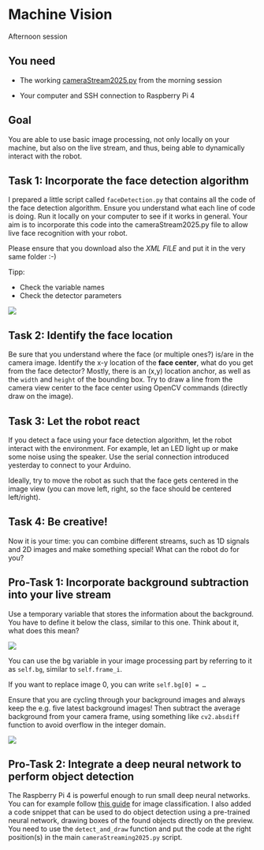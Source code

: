 Machine Vision
==============

Afternoon session

You need
--------

-   The working [cameraStream2025.py](https://github.com/NoBlackBoxes/LastBlackBox/blob/master/course/versions/enb/09_cameras/_resources/cameraStream2025.py) from the morning session

-   Your computer and SSH connection to Raspberry Pi 4

Goal
----

You are able to use basic image processing, not only locally on your
machine, but also on the live stream, and thus, being able to
dynamically interact with the robot.


Task 1: Incorporate the face detection algorithm
------------------------------------------------

I prepared a little script called `faceDetection.py` that contains all
the code of the face detection algorithm. Ensure you understand what
each line of code is doing. Run it locally on your computer to see if it
works in general. Your aim is to incorporate this code into the
cameraStream2025.py file to allow live face recognition with your robot.

Please ensure that you download also the *XML FILE* and put it in the very same folder :-)

Tipp: 
- Check the variable names
- Check the detector parameters

![](./media/image9.jpeg)

Task 2: Identify the face location
----------------------------------

Be sure that you understand where the face (or multiple ones?) is/are in the camera image. Identify the x-y location of the **face center**, what do you get from the face detector? Mostly, there is an (x,y) location anchor, as well as the `width` and `height` of the bounding box. Try to draw a line from the camera view center to the face center using OpenCV commands (directly draw on the image).

Task 3: Let the robot react
---------------------------

If you detect a face using your face detection algorithm, let the robot
interact with the environment. For example, let an LED light up or make
some noise using the speaker. Use the serial connection introduced yesterday
to connect to your Arduino. 

Ideally, try to move the robot as such that the face gets centered in the image view (you can move left, right, so the face should be centered left/right).

Task 4: Be creative!
-----------------------

Now it is your time: you can combine different streams, such as 1D signals and 2D images and make something special! What can the robot do for you? 


Pro-Task 1: Incorporate background subtraction into your live stream
------------------------------------------------------------------

Use a temporary variable that stores the information about the background.
You have to define it below the class, similar to this one. Think about
it, what does this mean?

![](./media/image11.png)

You can use the bg variable in your image processing part by referring
to it as `self.bg`, similar to `self.frame_i`.

If you want to replace image 0, you can write `self.bg[0] = …`

Ensure that you are cycling through your background images and always
keep the e.g. five latest background images! Then subtract the average
background from your camera frame, using something like `cv2.absdiff` function to avoid overflow in the integer domain.

![](./media/image12.png)

Pro-Task 2: Integrate a deep neural network to perform object detection
------------------------------------------------------

The Raspberry Pi 4 is powerful enough to run small deep neural networks. You can for example follow [this guide](https://docs.pytorch.org/tutorials/intermediate/realtime_rpi.html#image-preprocessing) for image classification. I also added a code snippet that can be used to do object detection using a pre-trained neural network, drawing boxes of the found objects directly on the preview. You need to use the `detect_and_draw` function and put the code at the right position(s) in the main `cameraStreaming2025.py` script.

